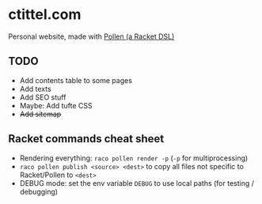 # ctittel.com

Personal website, made with [Pollen (a Racket DSL)](https://docs.racket-lang.org/pollen/)

## TODO
- Add contents table to some pages
- Add texts
- Add SEO stuff
- Maybe: Add tufte CSS
- ~~Add sitemap~~

## Racket commands cheat sheet
- Rendering everything: `raco pollen render -p` (`-p` for multiprocessing)
- `raco pollen publish <source> <dest>` to copy all files not specific to Racket/Pollen to `<dest>`
- DEBUG mode: set the env variable `DEBUG` to use local paths (for testing / debugging)
